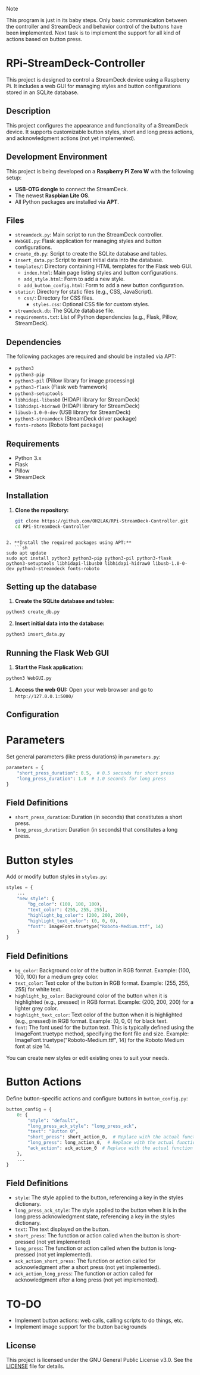 > [!NOTE]
> This program is just in its baby steps. Only basic communication between the controller and StreamDeck and behavior control of the buttons have been implemented.
> Next task is to implement the support for all kind of actions based on button press.

# RPi-StreamDeck-Controller

This project is designed to control a StreamDeck device using a Raspberry Pi. It includes a web GUI for managing styles and button configurations stored in an SQLite database.

## Description

This project configures the appearance and functionality of a StreamDeck device. It supports customizable button styles, short and long press actions, and acknowledgment actions (not yet implemented).

## Development Environment

This project is being developed on a **Raspberry Pi Zero W** with the following setup:
- **USB-OTG dongle** to connect the StreamDeck.
- The newest **Raspbian Lite OS**.
- All Python packages are installed via **APT**.

## Files

- `streamdeck.py`: Main script to run the StreamDeck controller.
- `WebGUI.py`: Flask application for managing styles and button configurations.
- `create_db.py`: Script to create the SQLite database and tables.
- `insert_data.py`: Script to insert initial data into the database.
- `templates/`: Directory containing HTML templates for the Flask web GUI.
  - `index.html`: Main page listing styles and button configurations.
  - `add_style.html`: Form to add a new style.
  - `add_button_config.html`: Form to add a new button configuration.
- `static/`: Directory for static files (e.g., CSS, JavaScript).
  - `css/`: Directory for CSS files.
    - `styles.css`: Optional CSS file for custom styles.
- `streamdeck.db`: The SQLite database file.
- `requirements.txt`: List of Python dependencies (e.g., Flask, Pillow, StreamDeck).

## Dependencies

The following packages are required and should be installed via APT:
- `python3`
- `python3-pip`
- `python3-pil` (Pillow library for image processing)
- `python3-flask` (Flask web framework)
- `python3-setuptools`
- `libhidapi-libusb0` (HIDAPI library for StreamDeck)
- `libhidapi-hidraw0` (HIDAPI library for StreamDeck)
- `libusb-1.0-0-dev` (USB library for StreamDeck)
- `python3-streamdeck` (StreamDeck driver package)
- `fonts-roboto` (Roboto font package)


## Requirements

- Python 3.x
- Flask
- Pillow
- StreamDeck

## Installation

1. **Clone the repository:**

   ```sh
   git clone https://github.com/OH2LAK/RPi-StreamDeck-Controller.git
   cd RPi-StreamDeck-Controller
```

2. **Install the required packages using APT:**
   ```sh
sudo apt update
sudo apt install python3 python3-pip python3-pil python3-flask python3-setuptools libhidapi-libusb0 libhidapi-hidraw0 libusb-1.0-0-dev python3-streamdeck fonts-roboto
```

## Setting up the database
1. **Create the SQLite database and tables:**
```sh
python3 create_db.py
```

2. **Insert initial data into the database:**
```sh
python3 insert_data.py
```

## Running the Flask Web GUI
1. **Start the Flask application:**
```sh
python3 WebGUI.py
```

1. **Access the web GUI:**
Open your web browser and go to ```http://127.0.0.1:5000/```

## Configuration

# Parameters

Set general parameters (like press durations) in `parameters.py`:

```python
parameters = {
    "short_press_duration": 0.5,  # 0.5 seconds for short press
    "long_press_duration": 1.0  # 1.0 seconds for long press
}
```

## Field Definitions
* `short_press_duration`: Duration (in seconds) that constitutes a short press.
* `long_press_duration`: Duration (in seconds) that constitutes a long press.

# Button styles

Add or modify button styles in `styles.py`:

```python
styles = {
    ...
    "new_style": {
        "bg_color": (100, 100, 100),
        "text_color": (255, 255, 255),
        "highlight_bg_color": (200, 200, 200),
        "highlight_text_color": (0, 0, 0),
        "font": ImageFont.truetype("Roboto-Medium.ttf", 14)
    }
}
```
##  Field Definitions
* `bg_color`: Background color of the button in RGB format. Example: (100, 100, 100) for a medium grey color.
* `text_color`: Text color of the button in RGB format. Example: (255, 255, 255) for white text.
* `highlight_bg_color`: Background color of the button when it is highlighted (e.g., pressed) in RGB format. Example: (200, 200, 200) for a lighter grey color.
* `highlight_text_color`: Text color of the button when it is highlighted (e.g., pressed) in RGB format. Example: (0, 0, 0) for black text.
* `font`: The font used for the button text. This is typically defined using the ImageFont.truetype method, specifying the font file and size. Example: ImageFont.truetype("Roboto-Medium.ttf", 14) for the Roboto Medium font at size 14.

You can create new styles or edit existing ones to suit your needs.

# Button Actions

Define button-specific actions and configure buttons in `button_config.py`:

```python
button_config = {
    0: {
        "style": "default",
        "long_press_ack_style": "long_press_ack",
        "text": "Button 0",
        "short_press": short_action_0,  # Replace with the actual function call
        "long_press": long_action_0,  # Replace with the actual function call
        "ack_action": ack_action_0  # Replace with the actual function call
    },
    ...
}
```
## Field Definitions
* `style`: The style applied to the button, referencing a key in the styles dictionary.
* `long_press_ack_style`: The style applied to the button when it is in the long press acknowledgment state, referencing a key in the styles dictionary.
* `text`: The text displayed on the button.
* `short_press`: The function or action called when the button is short-pressed (not yet implemented)
* `long_press`: The function or action called when the button is long-pressed (not yet implemented).
* `ack_action_short_press`: The function or action called for acknowledgment after a short press (not yet implemented).
* `ack_action_long_press`: The function or action called for acknowledgment after a long press (not yet implemented).

# TO-DO
* Implement button actions: web calls, calling scripts to do things, etc.
* Implement image support for the button backgrounds

## License

This project is licensed under the GNU General Public License v3.0. See the [LICENSE](./LICENSE) file for details.

